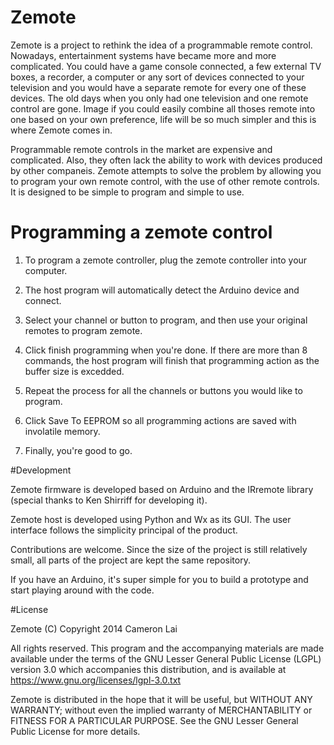 # Zemote

Zemote is a project to rethink the idea of a programmable remote control.
Nowadays, entertainment systems have became more and more complicated. 
You could have a game console connected, a few external TV boxes, a recorder, a computer or any sort of devices connected to your television and you would have a separate remote for every one of these devices.
The old days when you only had one television and one remote control are gone. 
Image if you could easily combine all thoses remote into one based on your own preference,
life will be so much simpler and this is where Zemote comes in.

Programmable remote controls in the market are expensive and complicated. 
Also, they often lack the ability to work with devices produced by other companeis. 
Zemote attempts to solve the problem by allowing you to program your own remote control, with the use of other remote controls.
It is designed to be simple to program and simple to use.

# Programming a zemote control

1. To program a zemote controller, plug the zemote controller into your computer.

2. The host program will automatically detect the Arduino device and connect.

3. Select your channel or button to program, and then use your original remotes to program zemote.

4. Click finish programming when you're done. If there are more than 8 commands, the host program will finish that programming action as the buffer size is excedded. 

5. Repeat the process for all the channels or buttons you would like to program.

6. Click Save To EEPROM so all programming actions are saved with involatile memory.

7. Finally, you're good to go.

#Development

Zemote firmware is developed based on Arduino and the IRremote library (special thanks to Ken Shirriff for developing it).

Zemote host is developed using Python and Wx as its GUI. The user interface follows the simplicity principal of the product. 

Contributions are welcome. Since the size of the project is still relatively small, all parts of the project are kept the same repository. 

If you have an Arduino, it's super simple for you to build a prototype and start playing around with the code. 

#License

Zemote
(C) Copyright 2014 Cameron Lai
 
All rights reserved. This program and the accompanying materials
are made available under the terms of the GNU Lesser General Public License
(LGPL) version 3.0 which accompanies this distribution, and is available at
https://www.gnu.org/licenses/lgpl-3.0.txt
 
Zemote is distributed in the hope that it will be useful,
but WITHOUT ANY WARRANTY; without even the implied warranty of
MERCHANTABILITY or FITNESS FOR A PARTICULAR PURPOSE. See the GNU
Lesser General Public License for more details.
 
